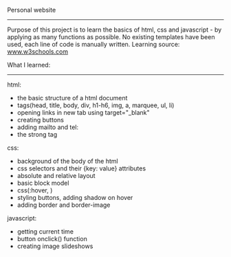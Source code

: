 Personal website
******************************
Purpose of this project is to learn the basics of html, css and javascript - by applying as many functions as possible.
No existing templates have been used, each line of code is manually written.
Learning source: www.w3schools.com


What I learned:
************************
html:
- the basic structure of a html document
- tags(head, title, body, div, h1-h6, img, a, marquee, ul, li) 
- opening links in new tab using target="_blank"
- creating buttons
- adding mailto and tel:
- the strong tag

css:
- background of the body of the html
- css selectors and their {key: value} attributes
- absolute and relative layout
- basic block model
- css(:hover, )
- styling buttons, adding shadow on hover
- adding border and border-image

javascript:
- getting current time
- button onclick() function
- creating image slideshows